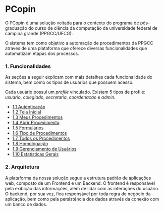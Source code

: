 # PCopin

O PCopin é uma solução voltada para o contexto do programa de pós-graduação do curso de ciência da computação da universidade federal de campina grande (PPGCC/UFCG).

O sistema tem como objetivo a automação de procedimentos da PPGCC através de uma plataforma que oferece diversas funcionalidades que automatizam etapas dos processos.

### 1. Funcionalidades

As seções a seguir explicam com mais detalhes cada funcionalidade do sistema, bem como os tipos de usuários que possuem acesso.

Cada usuário possui um _profile_ vinculado. Existem 5 tipos de profile: _usuario_, _colegiado_, _secretaria_, _coordenacao_ e _admin_.

- [1.1 Autenticação](/docs/autenticacao.md)
- [1.2 Tela Inicial](/docs/tela-inicial.md)
- [1.3 Meus Procedimentos](/docs/meus-procedimentos.md)
- [1.4 Abrir Procedimento](/docs/abrir-procedimento.md)
- [1.5 Formulários](/docs/formulario.md)
- [1.6 Tipo de Procedimentos](/docs/tipo-procedimento.md)
- [1.7 Todos os Procedimentos](/docs/todos-procedimentos.md)
- [1.8 Homologação](/docs/homologacao.md)
- [1.9 Gerenciamento de Usuários](/docs/gerenciamento-usuarios.md)
- [1.10 Estatísticas Gerais](/docs/estatisticas-gerais.md)

### 2. Arquitetura

A plataforma da nossa solução segue a estrutura padrão de aplicações web, composto de um Frontend e um Backend. O frontend é responsável pela exibição das informações, além de lidar com as interações do usuário. O backend, por sua vez, fica responsável por toda regra de negócio da aplicação, bem como pela persistência dos dados através da conexão com um banco de dados.
